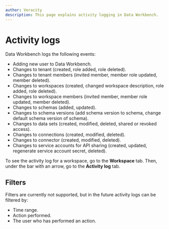 ```yaml
---
author: Veracity
description: This page explains activity logging in Data Workbench.
---
```

# Activity logs
Data Workbench logs the following events:
* Adding new user to Data Workbench.
* Changes to tenant (created, role added, role deleted).
* Changes to tenant members (invited member, member role updated, member deleted).
* Changes to workspaces (created, changed workspace description, role added, role deleted).
* Changes to workspace members (invited member, member role updated, member deleted).
* Changes to schemas (added, updated).
* Changes to schema versions (add schema version to schema, change default schema version of schema).
* Changes to data sets (created, modified, deleted, shared or revoked access).
* Changes to connections (created, modified, deleted).
* Changes to connector (created, modified, deleted).
* Changes to service accounts for API sharing (created, updated, regenerate service account secret, deleted).

To see the activity log for a workspace, go to the **Workspace** tab. Then, under the bar with an arrow, go to the **Activity log** tab.

## Filters
Filters are currently not supported, but in the future activity logs can be filtered by:
* Time range.
* Action performed.
* The user who has performed an action.

